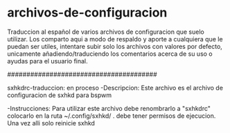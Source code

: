 # archivos-de-configuracion
Traduccion al español de varios archivos de configuracion que suelo utilizar.
Los comparto aqui a modo de respaldo y aporte a cualquiera que le puedan ser utiles, intentare subir solo los archivos con valores por defecto, unicamente añadiendo/traduciendo los comentarios acerca de su uso o ayudas para el usuario final.

#######################################

sxhkdrc-traduccion: en proceso
-Descripcion: 
Este archivo es el archivo de configuracion de sxhkd para bspwm

-Instrucciones:
Para utilizar este archivo debe renombrarlo a "sxhkdrc" colocarlo en la ruta ~/.config/sxhkd/ . debe tener permisos de ejecucion. Una vez alli solo reinicie sxhkd
